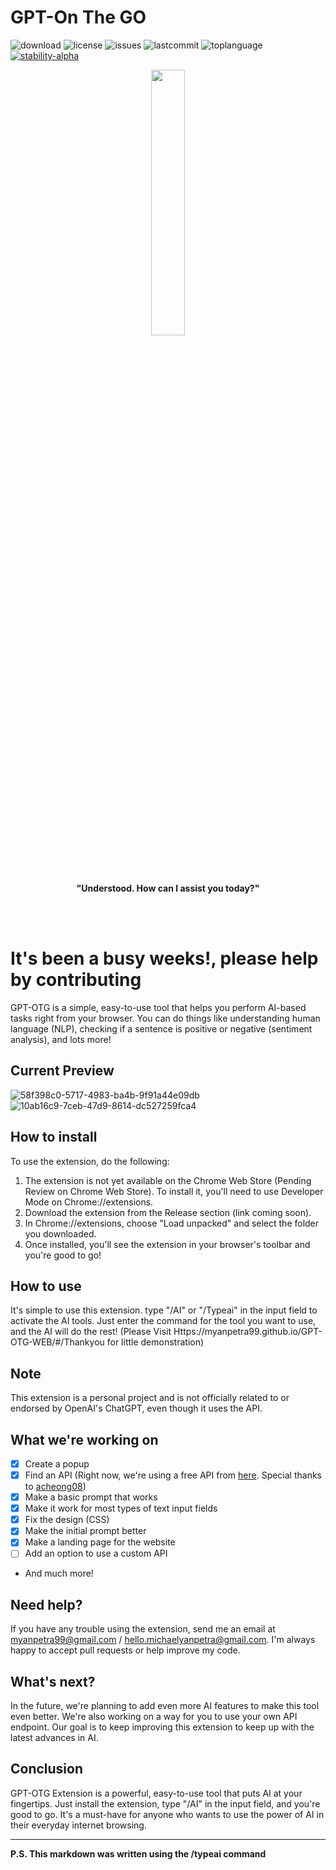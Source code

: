 # GPT-On The GO
![download](https://img.shields.io/github/downloads/myanpetra99/gpt-otg/total)
![license](https://img.shields.io/github/license/myanpetra99/gpt-otg)
![issues](https://img.shields.io/github/issues/myanpetra99/gpt-otg)
![lastcommit](https://img.shields.io/github/last-commit/myanpetra99/gpt-otg)
![toplanguage](https://img.shields.io/github/languages/top/myanpetra99/gpt-otg)
[![stability-alpha](https://img.shields.io/badge/stability-alpha-f4d03f.svg)](https://github.com/mkenney/software-guides/blob/master/STABILITY-BADGES.md#alpha)
<p align="center" width="100%">
    <img width="33%" src="https://github-production-user-asset-6210df.s3.amazonaws.com/57763111/240456140-2b3f8d54-1492-4cb8-a5b1-dd5e651858cd.png">
</p>



<p align="center">
    <b>"Understood. How can I assist you today?"</b>
</p>

<br>
<br>

# It's been a busy weeks!, please help by contributing

GPT-OTG  is a simple, easy-to-use tool that helps you perform AI-based tasks right from your browser. You can do things like understanding human language (NLP), checking if a sentence is positive or negative (sentiment analysis), and lots more!

## Current Preview
![58f398c0-5717-4983-ba4b-9f91a44e09db](https://github.com/myanpetra99/GPT-OTG/assets/57763111/3141d9fd-b5f9-4317-a467-7c5d58530d7f)
![10ab16c9-7ceb-47d9-8614-dc527259fca4](https://github.com/myanpetra99/GPT-OTG/assets/57763111/d6632af4-c86e-46db-aa78-cd6a5bd1e5f0)



## How to install
To use the extension, do the following:

1. The extension is not yet available on the Chrome Web Store (Pending Review on Chrome Web Store). To install it, you'll need to use Developer Mode on Chrome://extensions.
2. Download the extension from the Release section (link coming soon).
3. In Chrome://extensions, choose "Load unpacked" and select the folder you downloaded.
4. Once installed, you'll see the extension in your browser's toolbar and you're good to go!


## How to use
It's simple to use this extension. type "/AI" or "/Typeai" in the input field to activate the AI tools. 
Just enter the command for the tool you want to use, and the AI will do the rest!
(Please Visit Https://myanpetra99.github.io/GPT-OTG-WEB/#/Thankyou for little demonstration)

## Note
This extension is a personal project and is not officially related to or endorsed by OpenAI's ChatGPT, even though it uses the API.


## What we're working on

- [x] Create a popup
- [x] Find an API (Right now, we're using a free API from [here](https://github.com/editor-syntax/gpt-free). Special thanks to [acheong08](https://github.com/acheong08))
- [x] Make a basic prompt that works
- [x] Make it work for most types of text input fields
- [x] Fix the design (CSS)
- [x] Make the initial prompt better
- [x] Make a landing page for the website
- [ ] Add an option to use a custom API
- And much more!


## Need help?
If you have any trouble using the extension, send me an email at myanpetra99@gmail.com / hello.michaelyanpetra@gmail.com. I'm always happy to accept pull requests or help improve my code.

## What's next?
In the future, we're planning to add even more AI features to make this tool even better. We're also working on a way for you to use your own API endpoint. Our goal is to keep improving this extension to keep up with the latest advances in AI.

## Conclusion
GPT-OTG Extension is a powerful, easy-to-use tool that puts AI at your fingertips. Just install the extension, type "/AI" in the input field, and you're good to go. It's a must-have for anyone who wants to use the power of AI in their everyday internet browsing.

----------------------------------------------------------------
**P.S. This markdown was written using the /typeai command**
